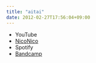 ```yaml
---
title: "aitai"
date: 2012-02-27T17:56:04+09:00
---
```


- YouTube
- [NicoNico](https://nico.ms/sm17094673)
- Spotify
- [Bandcamp](https://mikirihasshap.bandcamp.com/track/aitai)

